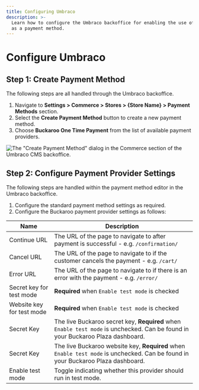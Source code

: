 ```yaml
---
title: Configuring Umbraco
description: >-
  Learn how to configure the Umbraco backoffice for enabling the use of Buckaroo
  as a payment method.
---
```


# Configure Umbraco

## Step 1: Create Payment Method

The following steps are all handled through the Umbraco backoffice.

1. Navigate to **Settings > Commerce > Stores > {Store Name} > Payment Methods** section.
2. Select the **Create Payment Method** button to create a new payment method.
3. Choose **Buckaroo One Time Payment** from the list of available payment providers.

![The "Create Payment Method" dialog in the Commerce section of the Umbraco CMS backoffice.](../media/buckaroo/umbraco/create-new-payment-method.png)

## Step 2: Configure Payment Provider Settings

The following steps are handled within the payment method editor in the Umbraco backoffice.

1. Configure the standard payment method settings as required.
2. Configure the Buckaroo payment provider settings as follows:

| Name                                    | Description                                                                                                                                                                    |
| --------------------------------------- | ------------------------------------------------------------------------------------------------------------------------------------------------------------------------------ |
| Continue URL                            | The URL of the page to navigate to after payment is successful - e.g. `/confirmation/`                                                                                         |
| Cancel URL                              | The URL of the page to navigate to if the customer cancels the payment - e.g. `/cart/`                                           |
| Error URL                               | The URL of the page to navigate to if there is an error with the payment - e.g. `/error/`                                             |
| Secret key for test mode                | **Required** when `Enable test mode` is checked  |
| Website key for test mode               | **Required** when `Enable test mode` is checked  |
| Secret Key                              | The live Buckaroo secret key, **Required** when `Enable test mode` is unchecked. Can be found in your Buckaroo Plaza dashboard. |
| Secret Key                              | The live Buckaroo website key, **Required** when `Enable test mode` is unchecked. Can be found in your Buckaroo Plaza dashboard. |
| Enable test mode                        | Toggle indicating whether this provider should run in test mode. |
